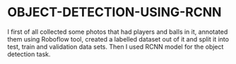 # OBJECT-DETECTION-USING-RCNN
I first of all collected some photos that had players and balls in it, annotated them using Roboflow tool, created a labelled dataset out of it and split it into test, train and validation data sets. Then I used RCNN model for the object detection task.
